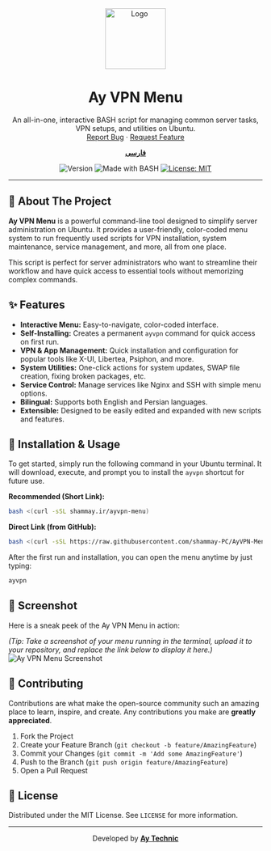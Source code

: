 <div align="center">
  <a href="https://shammay.ir">
    <img src="https://aytechnic.s3.ir-thr-at1.arvanstorage.ir/LOGO%2FAy-Earth.webp" alt="Logo" width="120" height="120">
  </a>
  <h1 align="center">Ay VPN Menu</h1>
  <p align="center">
    An all-in-one, interactive BASH script for managing common server tasks, VPN setups, and utilities on Ubuntu.
    <br />
    <a href="https://github.com/shammay-PC/AyVPN-Menu/issues">Report Bug</a>
    ·
    <a href="https://github.com/shammay-PC/AyVPN-Menu/issues">Request Feature</a>
  </p>
  <p align="center">
    <a href="README-fa.md"><strong>فارسی</strong></a>
  </p>
</div>

<p align="center">
  <img src="https://img.shields.io/badge/Version-1.1.0-blue.svg" alt="Version">
  <img src="https://img.shields.io/badge/Made%20with-BASH-1f425f.svg" alt="Made with BASH">
  <a href="https://github.com/shammay-PC/AyVPN-Menu/blob/main/LICENSE">
    <img src="https://img.shields.io/badge/License-MIT-yellow.svg" alt="License: MIT">
  </a>
</p>

---

 ## 📖 About The Project

**Ay VPN Menu** is a powerful command-line tool designed to simplify server administration on Ubuntu. It provides a user-friendly, color-coded menu system to run frequently used scripts for VPN installation, system maintenance, service management, and more, all from one place.

This script is perfect for server administrators who want to streamline their workflow and have quick access to essential tools without memorizing complex commands.

 ## ✨ Features

* **Interactive Menu:** Easy-to-navigate, color-coded interface.
* **Self-Installing:** Creates a permanent `ayvpn` command for quick access on first run.
* **VPN & App Management:** Quick installation and configuration for popular tools like X-UI, Libertea, Psiphon, and more.
* **System Utilities:** One-click actions for system updates, SWAP file creation, fixing broken packages, etc.
* **Service Control:** Manage services like Nginx and SSH with simple menu options.
* **Bilingual:** Supports both English and Persian languages.
* **Extensible:** Designed to be easily edited and expanded with new scripts and features.

 ## 🚀 Installation & Usage

To get started, simply run the following command in your Ubuntu terminal. It will download, execute, and prompt you to install the `ayvpn` shortcut for future use.

**Recommended (Short Link):**
```bash
bash <(curl -sSL shammay.ir/ayvpn-menu)
```

**Direct Link (from GitHub):**
```bash
bash <(curl -sSL https://raw.githubusercontent.com/shammay-PC/AyVPN-Menu/main/AyVPN-Menu.sh)
```

After the first run and installation, you can open the menu anytime by just typing:
```bash
ayvpn
```

 ## 📸 Screenshot

Here is a sneak peek of the Ay VPN Menu in action:

*(Tip: Take a screenshot of your menu running in the terminal, upload it to your repository, and replace the link below to display it here.)*
![Ay VPN Menu Screenshot](https://raw.githubusercontent.com/shammay-PC/AyVPN-Menu/main/assets/screenshot.png)

 ## 🤝 Contributing

Contributions are what make the open-source community such an amazing place to learn, inspire, and create. Any contributions you make are **greatly appreciated**.

1.  Fork the Project
2.  Create your Feature Branch (`git checkout -b feature/AmazingFeature`)
3.  Commit your Changes (`git commit -m 'Add some AmazingFeature'`)
4.  Push to the Branch (`git push origin feature/AmazingFeature`)
5.  Open a Pull Request

 ## 📜 License

Distributed under the MIT License. See `LICENSE` for more information.

---

<p align="center">
  Developed by <a href="https://shammay.ir"><strong>Ay Technic</strong></a>
</p>
